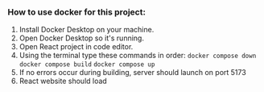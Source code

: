 ### How to use docker for this project:

1. Install Docker Desktop on your machine.
2. Open Docker Desktop so it's running.
3. Open React project in code editor.
4. Using the terminal type these commands in order:
   `docker compose down`
   `docker compose build`
   `docker compose up`
5. If no errors occur during building, server should launch on port 5173
6. React website should load
